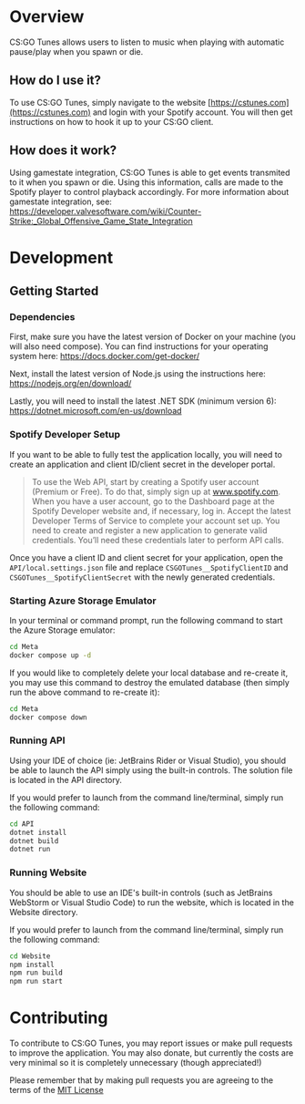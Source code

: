 # Overview

CS:GO Tunes allows users to listen to music when playing with automatic pause/play when you spawn or die. 

## How do I use it?

To use CS:GO Tunes, simply navigate to the website [https://cstunes.com](https://cstunes.com) and login with your Spotify account. You will then get instructions on how to hook it up to your CS:GO client.

## How does it work?

Using gamestate integration, CS:GO Tunes is able to get events transmited to it when you spawn or die. Using this information, calls are made to the Spotify player to control playback accordingly. For more information about gamestate integration, see: https://developer.valvesoftware.com/wiki/Counter-Strike:_Global_Offensive_Game_State_Integration

# Development

## Getting Started

### Dependencies

First, make sure you have the latest version of Docker on your machine (you will also need compose). You can find instructions for your operating system here: https://docs.docker.com/get-docker/

Next, install the latest version of Node.js using the instructions here: https://nodejs.org/en/download/

Lastly, you will need to install the latest .NET SDK (minimum version 6): https://dotnet.microsoft.com/en-us/download

### Spotify Developer Setup

If you want to be able to fully test the application locally, you will need to create an application and client ID/client secret in the developer portal.

> To use the Web API, start by creating a Spotify user account (Premium or Free). To do that, simply sign up at www.spotify.com.
> When you have a user account, go to the Dashboard page at the Spotify Developer website and, if necessary, log in. Accept the latest Developer Terms of Service to complete your account set up.
> You need to create and register a new application to generate valid credentials. You’ll need these credentials later to perform API calls.

Once you have a client ID and client secret for your application, open the `API/local.settings.json` file and replace `CSGOTunes__SpotifyClientID` and `CSGOTunes__SpotifyClientSecret` with the newly generated credentials.

### Starting Azure Storage Emulator

In your terminal or command prompt, run the following command to start the Azure Storage emulator:

```bash
cd Meta
docker compose up -d
```

If you would like to completely delete your local database and re-create it, you may use this command to destroy the emulated database (then simply run the above command to re-create it):

```bash
cd Meta
docker compose down
```

### Running API

Using your IDE of choice (ie: JetBrains Rider or Visual Studio), you should be able to launch the API simply using the built-in controls. The solution file is located in the API directory.

If you would prefer to launch from the command line/terminal, simply run the following command:
```bash
cd API
dotnet install
dotnet build
dotnet run
```

### Running Website

You should be able to use an IDE's built-in controls (such as JetBrains WebStorm or Visual Studio Code) to run the website, which is located in the Website directory.

If you would prefer to launch from the command line/terminal, simply run the following command:
```bash
cd Website
npm install
npm run build
npm run start
```

# Contributing

To contribute to CS:GO Tunes, you may report issues or make pull requests to improve the application. You may also donate, but currently the costs are very minimal so it is completely unnecessary (though appreciated!)

Please remember that by making pull requests you are agreeing to the terms of the [MIT License](https://github.com/csgotunes/csgotunes/blob/main/LICENSE)